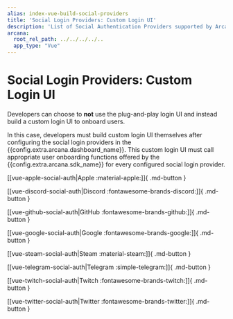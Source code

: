 ```yaml
---
alias: index-vue-build-social-providers
title: 'Social Login Providers: Custom Login UI'
description: 'List of Social Authentication Providers supported by Arcana Auth. Learn how developers can onboard app users with a custom login UI and enable social authentication in apps integrated with the Arcana Auth SDK.'
arcana:
  root_rel_path: ../../../../..
  app_type: "Vue"
---
```


# Social Login Providers: Custom Login UI

Developers can choose to **not** use the plug-and-play login UI and instead build a custom login UI to onboard users. 

In this case, developers must build custom login UI themselves after configuring the social login providers in the {{config.extra.arcana.dashboard_name}}. This custom login UI must call appropriate user onboarding functions offered by the {{config.extra.arcana.sdk_name}} for every configured social login provider.

[[vue-apple-social-auth|Apple :material-apple:]]{ .md-button }

[[vue-discord-social-auth|Discord :fontawesome-brands-discord:]]{ .md-button }

[[vue-github-social-auth|GitHub :fontawesome-brands-github:]]{ .md-button }

[[vue-google-social-auth|Google :fontawesome-brands-google:]]{ .md-button }

[[vue-steam-social-auth|Steam :material-steam:]]{ .md-button }

[[vue-telegram-social-auth|Telegram :simple-telegram:]]{ .md-button }

[[vue-twitch-social-auth|Twitch :fontawesome-brands-twitch:]]{ .md-button }

[[vue-twitter-social-auth|Twitter :fontawesome-brands-twitter:]]{ .md-button }
